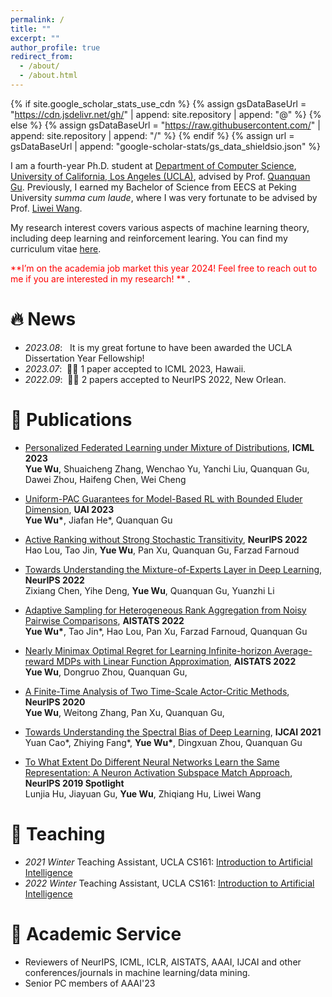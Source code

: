 ```yaml
---
permalink: /
title: ""
excerpt: ""
author_profile: true
redirect_from: 
  - /about/
  - /about.html
---
```


{% if site.google_scholar_stats_use_cdn %}
{% assign gsDataBaseUrl = "https://cdn.jsdelivr.net/gh/" | append: site.repository | append: "@" %}
{% else %}
{% assign gsDataBaseUrl = "https://raw.githubusercontent.com/" | append: site.repository | append: "/" %}
{% endif %}
{% assign url = gsDataBaseUrl | append: "google-scholar-stats/gs_data_shieldsio.json" %}

<span class='anchor' id='about-me'></span>

I am a fourth-year Ph.D. student at [Department of Computer Science](https://www.cs.ucla.edu/), [University of California, Los Angeles (UCLA)](https://www.ucla.edu/), advised by Prof. [Quanquan Gu](http://web.cs.ucla.edu/~qgu/index.html). 
Previously, I earned my Bachelor of Science from EECS at Peking University *summa cum laude*, where I was very fortunate to be advised by Prof. [Liwei Wang](http://www.liweiwang-pku.com).

My research interest covers various aspects of machine learning theory, including deep learning and reinforcement learing. You can find my curriculum vitae [here](https://raw.githubusercontent.com/MeckyWu/MeckyWu.github.io/main/pdf/CV_YUE%20WU.pdf).

<span style="color:red"> **I’m on the academia job market this year 2024! Feel free to reach out to me if you are interested in my research! ** </span>.

# 🔥 News

- *2023.08*: &nbsp; It is my great fortune to have been awarded the UCLA Dissertation Year Fellowship! 
- *2023.07*: &nbsp;🎉🎉 1 paper accepted to ICML 2023, Hawaii. 
- *2022.09*: &nbsp;🎉🎉 2 papers accepted to NeurIPS 2022, New Orlean. 

 
# 📝 Publications 

<!-- <div class='paper-box'><div class='paper-box-image'><div><div class="badge">AISTATS 2022</div><img src='images/500x300.png' alt="sym" width="100%"></div></div>
<div class='paper-box-text' markdown="1"> 

[Adaptive Sampling for Heterogeneous Rank Aggregation from Noisy Pairwise Comparisons](https://proceedings.mlr.press/v151/wu22f/wu22f.pdf)
**Yue Wu\***, Tao Jin\*, Hao Lou, Pan Xu, Farzad Farnoud, Quanquan Gu

[**Project**](https://scholar.google.com/citations?view_op=view_citation&user=kSQ1mLYAAAAJ&citation_for_view=kSQ1mLYAAAAJ:UeHWp8X0CEIC) <strong><span class='show_paper_citations' data='kSQ1mLYAAAAJ:UeHWp8X0CEIC'></span></strong>
- We proposed an algorithm to address the heterogeneity in users for rank aggregation. 
</div>
</div> -->


- [Personalized Federated Learning under Mixture of Distributions](https://arxiv.org/pdf/2305.01068), **ICML 2023**  
**Yue Wu**, Shuaicheng Zhang, Wenchao Yu, Yanchi Liu, Quanquan Gu, Dawei Zhou, Haifeng Chen, Wei Cheng

- [Uniform-PAC Guarantees for Model-Based RL with Bounded Eluder Dimension](https://proceedings.mlr.press/v216/wu23b/wu23b.pdf), **UAI 2023**  
**Yue Wu\***, Jiafan He\*, Quanquan Gu

- [Active Ranking without Strong Stochastic Transitivity](https://proceedings.neurips.cc/paper_files/paper/2022/file/020e313d40a7c060ed07a10cef287750-Paper-Conference.pdf),  **NeurIPS 2022**  
Hao Lou, Tao Jin, **Yue Wu**, Pan Xu, Quanquan Gu, Farzad Farnoud 

- [Towards Understanding the Mixture-of-Experts Layer in Deep Learning](https://arxiv.org/pdf/2208.02813), **NeurIPS 2022**  
Zixiang Chen, Yihe Deng, **Yue Wu**, Quanquan Gu, Yuanzhi Li

- [Adaptive Sampling for Heterogeneous Rank Aggregation from Noisy Pairwise Comparisons](https://proceedings.mlr.press/v151/wu22f/wu22f.pdf), **AISTATS 2022**  
**Yue Wu\***, Tao Jin\*, Hao Lou, Pan Xu, Farzad Farnoud, Quanquan Gu

- [Nearly Minimax Optimal Regret for Learning Infinite-horizon Average-reward MDPs with Linear Function Approximation](https://proceedings.mlr.press/v151/wu22a/wu22a.pdf), **AISTATS 2022**  
**Yue Wu**, Dongruo Zhou, Quanquan Gu, 

- [A Finite-Time Analysis of Two Time-Scale Actor-Critic Methods](https://proceedings.neurips.cc/paper/2020/file/cc9b3c69b56df284846bf2432f1cba90-Paper.pdf),  **NeurIPS 2020**  
**Yue Wu**, Weitong Zhang, Pan Xu, Quanquan Gu, 

- [Towards Understanding the Spectral Bias of Deep Learning](https://arxiv.org/pdf/1912.01198), **IJCAI 2021**  
Yuan Cao\*, Zhiying Fang\*, **Yue Wu\***, Dingxuan Zhou, Quanquan Gu

- [To What Extent Do Different Neural Networks Learn the Same Representation: A Neuron Activation Subspace Match Approach](https://proceedings.neurips.cc/paper/2018/file/5fc34ed307aac159a30d81181c99847e-Paper.pdf), **NeurIPS 2019 Spotlight**  
Lunjia Hu, Jiayuan Gu, **Yue Wu**, Zhiqiang Hu, Liwei Wang


# 📖 Teaching
- *2021 Winter* Teaching Assistant, UCLA CS161: [Introduction to Artificial Intelligence](https://uclaml.github.io/CS161-Winter2021/)
- *2022 Winter* Teaching Assistant, UCLA CS161: [Introduction to Artificial Intelligence](https://uclaml.github.io/CS161-Winter2022/)

# 💬 Academic Service
- Reviewers of NeurIPS, ICML, ICLR, AISTATS, AAAI, IJCAI and other conferences/journals in machine learning/data mining.
- Senior PC members of AAAI'23

<!-- # 🎖 Honors and Awards
- *2018* National Scholarship, Peking University -->

<!-- # 📖 Educations
- *2019.09 - now* Ph.D. Computer Science, University of California, Los Angeles, Advisor: Quanquan Gu,
- *2015.09 - 2019.06* B.Sc. Machine Intelligence, Peking University, China -->

<!-- # 💬 Invited Talks
- *2021.06*, Lorem ipsum dolor sit amet, consectetur adipiscing elit. Vivamus ornare aliquet ipsum, ac tempus justo dapibus sit amet. 
- *2021.03*, Lorem ipsum dolor sit amet, consectetur adipiscing elit. Vivamus ornare aliquet ipsum, ac tempus justo dapibus sit amet.  \| [\[video\]](https://github.com/)
 -->
 
<!-- # 💻 Internships
- *202.06 - 2022.09*, [NEC Laboratories America](https://www.nec-labs.com/), Princeton, New Jersey. -->
